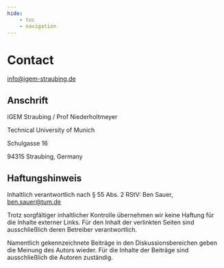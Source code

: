 ```yaml
---
hide:
    - toc
    - navigation
---
```


# Contact

info@igem-straubing.de

## Anschrift

iGEM Straubing / Prof Niederholtmeyer

Technical University of Munich

Schulgasse 16

94315 Straubing, Germany



## Haftungshinweis
 
Inhaltlich verantwortlich nach § 55 Abs. 2 RStV: Ben Sauer, ben.sauer@tum.de

Trotz sorgfältiger inhaltlicher Kontrolle übernehmen wir keine Haftung für die Inhalte externer Links. Für den Inhalt der verlinkten Seiten sind ausschließlich deren Betreiber verantwortlich. 

Namentlich gekennzeichnete Beiträge in den Diskussionsbereichen geben die Meinung des Autors wieder. Für die Inhalte der Beiträge sind ausschließlich die Autoren zuständig. 